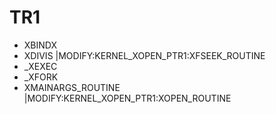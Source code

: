 # TR1
* XBINDX
* XDIVIS
|MODIFY:KERNEL_XOPEN_PTR1:XFSEEK_ROUTINE
* _XEXEC
* _XFORK
* XMAINARGS_ROUTINE
|MODIFY:KERNEL_XOPEN_PTR1:XOPEN_ROUTINE
